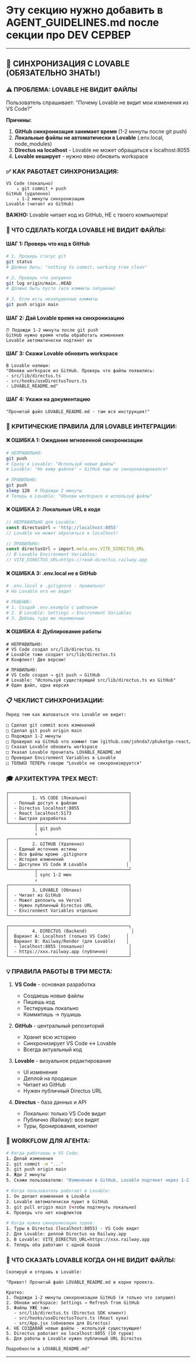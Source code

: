 # Эту секцию нужно добавить в AGENT_GUIDELINES.md после секции про DEV СЕРВЕР

---

## 🔄 СИНХРОНИЗАЦИЯ С LOVABLE (ОБЯЗАТЕЛЬНО ЗНАТЬ!)

### ⚠️ **ПРОБЛЕМА: LOVABLE НЕ ВИДИТ ФАЙЛЫ**

Пользователь спрашивает: "Почему Lovable не видит мои изменения из VS Code?"

**Причины:**

1. **GitHub синхронизация занимает время** (1-2 минуты после git push)
2. **Локальные файлы не автоматически в Lovable** (.env.local, node_modules)
3. **Directus на localhost** - Lovable не может обращаться к localhost:8055
4. **Lovable кеширует** - нужно явно обновить workspace

### ✅ **КАК РАБОТАЕТ СИНХРОНИЗАЦИЯ:**

```
VS Code (локально)
    ↓ git commit + push
GitHub (удаленно)
    ↓ 1-2 минуты синхронизации
Lovable (читает из GitHub)
```

**ВАЖНО:** Lovable читает код из GitHub, НЕ с твоего компьютера!

### 🎯 **ЧТО СДЕЛАТЬ КОГДА LOVABLE НЕ ВИДИТ ФАЙЛЫ:**

#### ШАГ 1: Проверь что код в GitHub

```bash
# 1. Проверь статус git
git status
# Должно быть: "nothing to commit, working tree clean"

# 2. Проверь что запушено
git log origin/main..HEAD
# Должно быть пусто (все коммиты запушены)

# 3. Если есть незапушенные коммиты
git push origin main
```

#### ШАГ 2: Дай Lovable время на синхронизацию

```
⏰ Подожди 1-2 минуты после git push
GitHub нужно время чтобы обработать изменения
Lovable автоматически подтянет их
```

#### ШАГ 3: Скажи Lovable обновить workspace

```
В Lovable напиши:
"Обнови workspace из GitHub. Проверь что файлы появились:
- src/lib/directus.ts
- src/hooks/useDirectusTours.ts
- LOVABLE_README.md"
```

#### ШАГ 4: Укажи на документацию

```
"Прочитай файл LOVABLE_README.md - там вся инструкция!"
```

### 🚨 **КРИТИЧЕСКИЕ ПРАВИЛА ДЛЯ LOVABLE ИНТЕГРАЦИИ:**

#### ❌ ОШИБКА 1: Ожидание мгновенной синхронизации
```bash
# НЕПРАВИЛЬНО:
git push
# Сразу в Lovable: "Используй новые файлы"
# Lovable: "Не вижу файлов" ← GitHub еще не синхронизировался!

# ПРАВИЛЬНО:
git push
sleep 120  # Подожди 2 минуты
# Теперь в Lovable: "Обнови workspace и используй файлы"
```

#### ❌ ОШИБКА 2: Локальные URL в коде
```typescript
// НЕПРАВИЛЬНО для Lovable:
const directusUrl = 'http://localhost:8055'
// Lovable не может обратиться к localhost!

// ПРАВИЛЬНО:
const directusUrl = import.meta.env.VITE_DIRECTUS_URL
// В Lovable Environment Variables: 
// VITE_DIRECTUS_URL=https://твой-directus.railway.app
```

#### ❌ ОШИБКА 3: .env.local не в GitHub
```bash
# .env.local в .gitignore - правильно!
# Но Lovable его не видит

# РЕШЕНИЕ:
# 1. Создай .env.example с шаблоном
# 2. В Lovable: Settings → Environment Variables
# 3. Добавь туда же переменные
```

#### ❌ ОШИБКА 4: Дублирование работы
```
# НЕПРАВИЛЬНО:
# VS Code создал src/lib/directus.ts
# Lovable тоже создает src/lib/directus.ts
# Конфликт! Две версии!

# ПРАВИЛЬНО:
# VS Code создал → git push → GitHub
# Lovable: "Используй существующий src/lib/directus.ts из GitHub"
# Один файл, одна версия
```

### 📋 **ЧЕКЛИСТ СИНХРОНИЗАЦИИ:**

```markdown
Перед тем как жаловаться что Lovable не видит:

□ Сделал git commit всех изменений
□ Сделал git push origin main
□ Подождал 1-2 минуты
□ Проверил на GitHub что коммит там (github.com/johnda7/phuketgo-react/commits)
□ Сказал Lovable обновить workspace
□ Указал Lovable прочитать LOVABLE_README.md
□ Проверил Environment Variables в Lovable
□ ТОЛЬКО ТЕПЕРЬ говорю "Lovable не синхронизируется"
```

### 🎓 **АРХИТЕКТУРА ТРЕХ МЕСТ:**

```
┌──────────────────────────────────────────────┐
│         1. VS CODE (Локально)                │
│  - Полный доступ к файлам                    │
│  - Directus localhost:8055                   │
│  - React localhost:5173                      │
│  - Быстрая разработка                        │
└──────────┬───────────────────────────────────┘
           │ git push
           ↓
┌──────────────────────────────────────────────┐
│         2. GITHUB (Удаленно)                 │
│  - Единый источник истины                    │
│  - Все файлы кроме .gitignore                │
│  - История изменений                         │
│  - Доступен VS Code И Lovable               │
└──────────┬───────────────────────────────────┘
           │ sync 1-2 мин
           ↓
┌──────────────────────────────────────────────┐
│         3. LOVABLE (Облако)                  │
│  - Читает из GitHub                          │
│  - Может деплоить на Vercel                  │
│  - Нужен публичный Directus URL              │
│  - Environment Variables отдельно            │
└──────────────────────────────────────────────┘

┌──────────────────────────────────────────────┐
│         4. DIRECTUS (Backend)                 │
│  Вариант A: Localhost (только VS Code)      │
│  Вариант B: Railway/Render (для Lovable)    │
│  - localhost:8055 (локально)                 │
│  - https://xxx.railway.app (публично)        │
└──────────────────────────────────────────────┘
```

### 💡 **ПРАВИЛА РАБОТЫ В ТРИ МЕСТА:**

1. **VS Code** - основная разработка
   - Создаешь новые файлы
   - Пишешь код
   - Тестируешь локально
   - Коммитишь → пушишь

2. **GitHub** - центральный репозиторий
   - Хранит всю историю
   - Синхронизирует VS Code ↔ Lovable
   - Всегда актуальный код

3. **Lovable** - визуальное редактирование
   - UI изменения
   - Деплой на продакшн
   - Читает из GitHub
   - Нужен публичный Directus URL

4. **Directus** - база данных и API
   - Локально: только VS Code видит
   - Публично (Railway): все видят
   - Туры, бронирования, контент

### 📝 **WORKFLOW ДЛЯ АГЕНТА:**

```bash
# Когда работаешь в VS Code:
1. Делай изменения
2. git commit -m "..."
3. git push origin main
4. Жди 2 минуты
5. Скажи пользователю: "Изменения в GitHub, Lovable подтянет через 1-2 минуты"

# Когда пользователь работает в Lovable:
1. Он делает изменения в Lovable
2. Lovable автоматически пушит в GitHub
3. git pull origin main (чтобы подтянуть локально)
4. Проверь что нет конфликтов

# Когда нужна синхронизация туров:
1. Туры в Directus (localhost:8055) - VS Code видит
2. Для Lovable: деплой Directus на Railway.app
3. В Lovable: VITE_DIRECTUS_URL=https://xxx.railway.app
4. Теперь оба работают с одной базой
```

### 🔧 **ЧТО СКАЗАТЬ LOVABLE КОГДА ОН НЕ ВИДИТ ФАЙЛЫ:**

```
Скопируй и отправь в Lovable:

"Привет! Прочитай файл LOVABLE_README.md в корне проекта.

Кратко:
1. Подожди 1-2 минуты синхронизации GitHub (я только что запушил)
2. Обнови workspace: Settings → Refresh from GitHub
3. Файлы УЖЕ там:
   - src/lib/directus.ts (Directus SDK клиент)
   - src/hooks/useDirectusTours.ts (React хуки)
   - src/App.jsx (обновлен для Directus)
4. НЕ СОЗДАВАЙ новые файлы - используй существующие!
5. Directus работает на localhost:8055 (10 туров)
6. Для работы в Lovable нужен публичный URL Directus

Подробности в LOVABLE_README.md"
```

---
